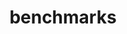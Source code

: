 ---
layout: archive
title: benchmarks
which_category: benchmarks
permalink: /benchmarks/
description: "compilations of various measurements overtime"
---
